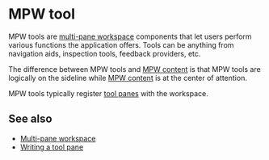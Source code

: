 # MPW tool

MPW tools are [multi-pane workspace](def://) components that let users perform
various functions the application offers. Tools can be anything from navigation aids, 
inspection tools, feedback providers, etc.

The difference between MPW tools and [MPW content](def://) is that MPW tools are
logically on the sideline while [MPW content](def://) is at the center of attention.

MPW tools typically register [tool panes](def://) with the workspace.

## See also

- [Multi-pane workspace](guide://)
- [Writing a tool pane](guide://)
